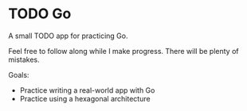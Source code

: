 # TODO Go

A small TODO app for practicing Go.

Feel free to follow along while I make progress. There will be plenty of mistakes.

Goals:
* Practice writing a real-world app with Go
* Practice using a hexagonal architecture
